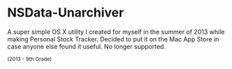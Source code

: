NSData-Unarchiver
=================

A super simple OS X utility I created for myself in the summer of 2013 while making Personal Stock Tracker. Decided to put it on the Mac App Store in case anyone else found it useful. No longer supported.

<sup>(2013 - 9th Grade)<sup>

